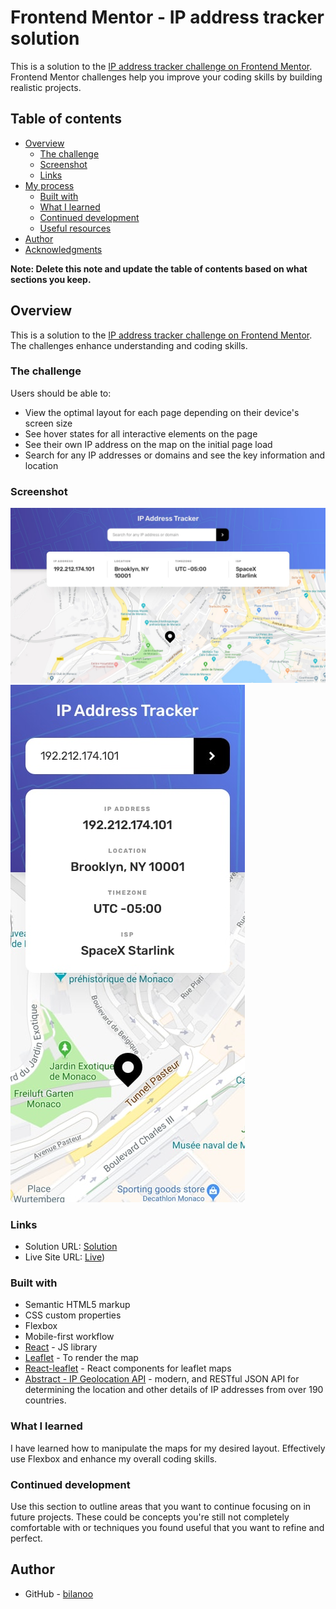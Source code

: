 # Frontend Mentor - IP address tracker solution

This is a solution to the [IP address tracker challenge on Frontend Mentor](https://www.frontendmentor.io/challenges/ip-address-tracker-I8-0yYAH0). Frontend Mentor challenges help you improve your coding skills by building realistic projects.

## Table of contents

- [Overview](#overview)
  - [The challenge](#the-challenge)
  - [Screenshot](#screenshot)
  - [Links](#links)
- [My process](#my-process)
  - [Built with](#built-with)
  - [What I learned](#what-i-learned)
  - [Continued development](#continued-development)
  - [Useful resources](#useful-resources)
- [Author](#author)
- [Acknowledgments](#acknowledgments)

**Note: Delete this note and update the table of contents based on what sections you keep.**

## Overview

This is a solution to the [IP address tracker challenge on Frontend Mentor](https://www.frontendmentor.io/challenges/ip-address-tracker-I8-0yYAH0). The challenges enhance understanding and coding skills.

### The challenge

Users should be able to:

- View the optimal layout for each page depending on their device's screen size
- See hover states for all interactive elements on the page
- See their own IP address on the map on the initial page load
- Search for any IP addresses or domains and see the key information and location

### Screenshot

![Design desktop preview for the IP address tracker coding challenge](./design/desktop-design.jpg)
![Design mobile preview for the IP address tracker coding challenge](./design/mobile-design.jpg)

### Links

- Solution URL: [Solution](https://github.com/bilanoo/ip-address-tracket/tree/main/src)
- Live Site URL: [Live](https://ip-tracker-by-bilanoo.netlify.app/))

### Built with

- Semantic HTML5 markup
- CSS custom properties
- Flexbox
- Mobile-first workflow
- [React](https://reactjs.org/) - JS library
- [Leaflet](https://leafletjs.com/index.html) - To render the map
- [React-leaflet](https://react-leaflet.js.org/) - React components for leaflet maps
- [Abstract - IP Geolocation API](https://docs.abstractapi.com/ip-geolocation) - modern, and RESTful JSON API for determining the location and other details of IP addresses from over 190 countries.

### What I learned

I have learned how to manipulate the maps for my desired layout. Effectively use Flexbox and enhance my overall coding skills.

### Continued development

Use this section to outline areas that you want to continue focusing on in future projects. These could be concepts you're still not completely comfortable with or techniques you found useful that you want to refine and perfect.

## Author

- GitHub - [bilanoo](https://github.com/bilanoo)
